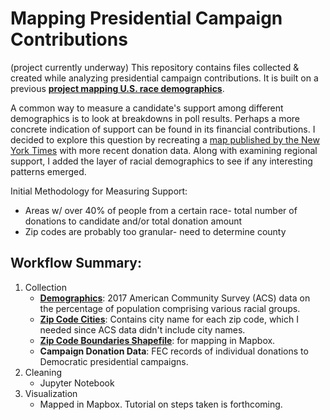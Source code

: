 # Mapping Presidential Campaign Contributions
(project currently underway)
This repository contains files collected & created while analyzing presidential campaign contributions. 
It is built on a previous **[project mapping U.S. race demographics](https://github.com/hassenmorad/Race-Demographics)**.

A common way to measure a candidate's support among different demographics is to look at breakdowns in poll results. 
Perhaps a more concrete indication of support can be found in its financial contributions.
I decided to explore this question by recreating a [map published by the New York Times](https://blog.mapbox.com/how-the-nyt-mapped-every-dollar-24ae4873ec78) with more recent donation data. Along with examining regional support, I added the layer of racial demographics to see if any interesting patterns emerged.

Initial Methodology for Measuring Support:
- Areas w/ over 40% of people from a certain race- total number of donations to candidate and/or total donation amount
- Zip codes are probably too granular- need to determine county

## Workflow Summary:
1. Collection
    - [**Demographics**](https://factfinder.census.gov/faces/tableservices/jsf/pages/productview.xhtml?src=bkmk): 2017 American Community Survey (ACS) data on the percentage of population comprising various racial groups.
    - [**Zip Code Cities**](https://simplemaps.com/data/us-zips): Contains city name for each zip code, which I needed since ACS data didn't include city names.
    - [**Zip Code Boundaries Shapefile**](https://www.census.gov/programs-surveys/geography/guidance/geo-areas/zctas.html): for mapping in Mapbox.
    - **Campaign Donation Data**: FEC records of individual donations to Democratic presidential campaigns.
2. Cleaning
    - Jupyter Notebook
3. Visualization
    - Mapped in Mapbox. Tutorial on steps taken is forthcoming.
